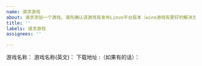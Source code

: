 ```yaml
---
name: 请求游戏
about: 请求添加一个游戏，请先确认该游戏有发布Linux平台版本（wine游戏有更好的解决方案（proton），所以不考虑打包非原生游戏）
title: ''
labels: 请求游戏
assignees: ''

---
```


游戏名称：
游戏名称(英文)：
下载地址 :（如果有的话）：
